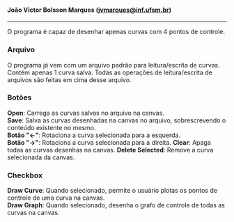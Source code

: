 #### João Víctor Bolsson Marques (jvmarques@inf.ufsm.br)
---  

O programa é capaz de desenhar apenas curvas com 4 pontos de controle.

### Arquivo
O programa já vem com um arquivo padrão para leitura/escrita de curvas. Contém apenas 1 curva salva. Todas as operações de leitura/escrita de arquivos são feitas em cima desse arquivo.

### Botões

**Open**: Carrega as curvas salvas no arquivo na canvas.  
**Save**: Salva as curvas desenhadas na canvas no arquivo, sobrescrevendo o conteúdo existente no mesmo.  
**Botão "<-"**: Rotaciona a curva selecionada para a esquerda.  
**Botão "->"**: Rotaciona a curva selecionada para a direita.
**Clear**: Apaga todas as curvas desenhas na canvas. 
**Delete Selected**: Remove a curva selecionada da canvas.

### Checkbox

**Draw Curve**: Quando selecionado, permite o usuário plotas os pontos de controle de uma curva na canvas.  
**Draw Graph**: Quando selecionado, desenha o grafo de controle de todas as curvas na canvas.
